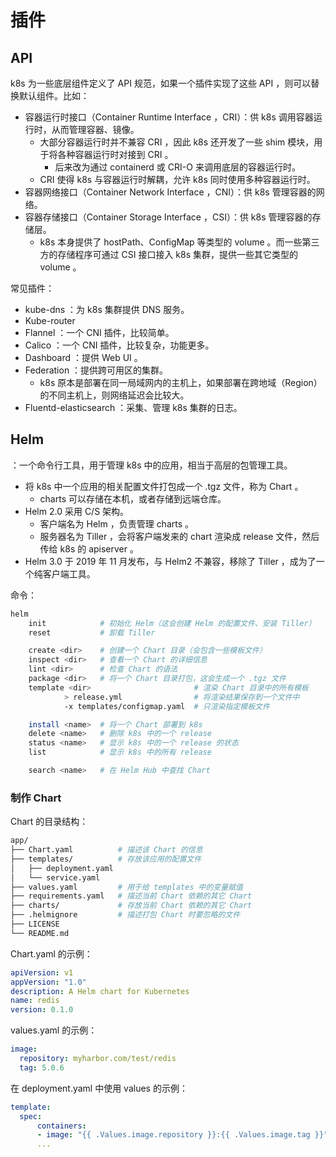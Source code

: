 # 插件

## API

k8s 为一些底层组件定义了 API 规范，如果一个插件实现了这些 API ，则可以替换默认组件。比如：
- 容器运行时接口（Container Runtime Interface ，CRI）：供 k8s 调用容器运行时，从而管理容器、镜像。
  - 大部分容器运行时并不兼容 CRI ，因此 k8s 还开发了一些 shim 模块，用于将各种容器运行时对接到 CRI 。
    - 后来改为通过 containerd 或 CRI-O 来调用底层的容器运行时。
  - CRI 使得 k8s 与容器运行时解耦，允许 k8s 同时使用多种容器运行时。
- 容器网络接口（Container Network Interface ，CNI）：供 k8s 管理容器的网络。
- 容器存储接口（Container Storage Interface ，CSI）：供 k8s 管理容器的存储层。
  - k8s 本身提供了 hostPath、ConfigMap 等类型的 volume 。而一些第三方的存储程序可通过 CSI 接口接入 k8s 集群，提供一些其它类型的 volume 。

常见插件：
- kube-dns ：为 k8s 集群提供 DNS 服务。
- Kube-router
- Flannel ：一个 CNI 插件，比较简单。
- Calico ：一个 CNI 插件，比较复杂，功能更多。
- Dashboard ：提供 Web UI 。
- Federation ：提供跨可用区的集群。
  - k8s 原本是部署在同一局域网内的主机上，如果部署在跨地域（Region）的不同主机上，则网络延迟会比较大。
- Fluentd-elasticsearch ：采集、管理 k8s 集群的日志。

<!-- 网络插件可能需要启用 iptables 、禁用 firewalld -->

## Helm

：一个命令行工具，用于管理 k8s 中的应用，相当于高层的包管理工具。
- 将 k8s 中一个应用的相关配置文件打包成一个 .tgz 文件，称为 Chart 。
  - charts 可以存储在本机，或者存储到远端仓库。
- Helm 2.0 采用 C/S 架构。
  - 客户端名为 Helm ，负责管理 charts 。
  - 服务器名为 Tiller ，会将客户端发来的 chart 渲染成 release 文件，然后传给 k8s 的 apiserver 。
- Helm 3.0 于 2019 年 11 月发布，与 Helm2 不兼容，移除了 Tiller ，成为了一个纯客户端工具。

命令：
```sh
helm
    init            # 初始化 Helm（这会创建 Helm 的配置文件、安装 Tiller）
    reset           # 卸载 Tiller

    create <dir>    # 创建一个 Chart 目录（会包含一些模板文件）
    inspect <dir>   # 查看一个 Chart 的详细信息
    lint <dir>      # 检查 Chart 的语法
    package <dir>   # 将一个 Chart 目录打包，这会生成一个 .tgz 文件
    template <dir>                       # 渲染 Chart 目录中的所有模板
            > release.yml                # 将渲染结果保存到一个文件中
            -x templates/configmap.yaml  # 只渲染指定模板文件

    install <name>  # 将一个 Chart 部署到 k8s
    delete <name>   # 删除 k8s 中的一个 release
    status <name>   # 显示 k8s 中的一个 release 的状态
    list            # 显示 k8s 中的所有 release

    search <name>   # 在 Helm Hub 中查找 Chart
```

### 制作 Chart

Chart 的目录结构：
```sh
app/
├── Chart.yaml          # 描述该 Chart 的信息
├── templates/          # 存放该应用的配置文件
│   ├── deployment.yaml
│   └── service.yaml
├── values.yaml         # 用于给 templates 中的变量赋值
├── requirements.yaml   # 描述当前 Chart 依赖的其它 Chart
├── charts/             # 存放当前 Chart 依赖的其它 Chart
├── .helmignore         # 描述打包 Chart 时要忽略的文件
├── LICENSE
└── README.md
```

Chart.yaml 的示例：
```yaml
apiVersion: v1
appVersion: "1.0"
description: A Helm chart for Kubernetes
name: redis
version: 0.1.0
```

values.yaml 的示例：
```yaml
image:
  repository: myharbor.com/test/redis
  tag: 5.0.6
```

在 deployment.yaml 中使用 values 的示例：
```yaml
template:
  spec:
      containers:
      - image: "{{ .Values.image.repository }}:{{ .Values.image.tag }}"
      ...
```
